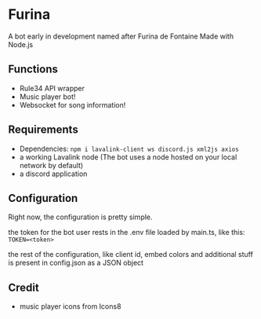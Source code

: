 # Furina
A bot early in development named after Furina de Fontaine
Made with Node.js

## Functions
- Rule34 API wrapper
- Music player bot!
- Websocket for song information!

## Requirements
- Dependencies:
`npm i lavalink-client ws discord.js xml2js axios`
- a working Lavalink node (The bot uses a node hosted on your local network by default)
- a discord application

## Configuration
Right now, the configuration is pretty simple.

the token for the bot user rests in the .env file loaded by main.ts, like this:
`TOKEN=<token>`

the rest of the configuration, like client id, embed colors and additional stuff is present in config.json as a JSON object

## Credit
- music player icons from Icons8 



